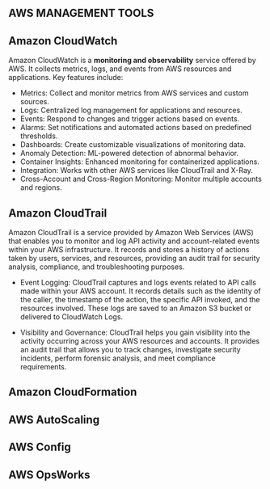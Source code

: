 ## AWS MANAGEMENT TOOLS

## Amazon CloudWatch

Amazon CloudWatch is a **monitoring and observability** service offered by AWS. It collects metrics, logs, and events from AWS resources and applications. Key features include:

- Metrics: Collect and monitor metrics from AWS services and custom sources.
- Logs: Centralized log management for applications and resources.
- Events: Respond to changes and trigger actions based on events.
- Alarms: Set notifications and automated actions based on predefined thresholds.
- Dashboards: Create customizable visualizations of monitoring data.
- Anomaly Detection: ML-powered detection of abnormal behavior.
- Container Insights: Enhanced monitoring for containerized applications.
- Integration: Works with other AWS services like CloudTrail and X-Ray.
- Cross-Account and Cross-Region Monitoring: Monitor multiple accounts and regions.

## Amazon CloudTrail

Amazon CloudTrail is a service provided by Amazon Web Services (AWS) that enables you to monitor and log API activity and account-related events within your AWS infrastructure. It records and stores a history of actions taken by users, services, and resources, providing an audit trail for security analysis, compliance, and troubleshooting purposes.

- Event Logging: CloudTrail captures and logs events related to API calls made within your AWS account. It records details such as the identity of the caller, the timestamp of the action, the specific API invoked, and the resources involved. These logs are saved to an Amazon S3 bucket or delivered to CloudWatch Logs.

- Visibility and Governance: CloudTrail helps you gain visibility into the activity occurring across your AWS resources and accounts. It provides an audit trail that allows you to track changes, investigate security incidents, perform forensic analysis, and meet compliance requirements.

## Amazon CloudFormation

## AWS AutoScaling

## AWS Config

## AWS OpsWorks
